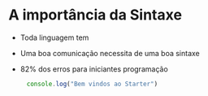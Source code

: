 # A importância da Sintaxe

* Toda linguagem tem

* Uma boa comunicação necessita de uma boa sintaxe

* 82% dos erros para iniciantes programação

```js
     console.log("Bem vindos ao Starter")
```